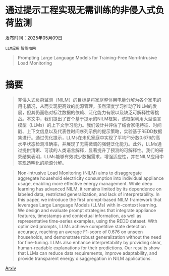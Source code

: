 # 通过提示工程实现无需训练的非侵入式负荷监测

发布时间：2025年05月09日

`LLM应用` `智能电网`

> Prompting Large Language Models for Training-Free Non-Intrusive Load Monitoring

# 摘要

> 非侵入式负荷监测（NILM）的目标是将家庭整体用电量分解为各个家电的用电情况，从而实现更高效的能源管理。虽然深度学习推动了NILM的发展，但其仍面临对标注数据的依赖、泛化能力有限以及缺乏可解释性等挑战。本文中，我们提出了首个基于提示的NILM框架，该框架利用大型语言模型（LLMs）的上下文学习能力。我们设计并评估了结合家电特征、时间戳、上下文信息以及代表性时间序列示例的提示策略，实验基于REDD数据集进行。通过优化提示，LLMs在未见家庭中实现了平均F1分数0.676的高水平状态检测准确率，并展现了无需微调的强健泛化能力。此外，LLMs通过提供清晰、可读的人类语言解释，显著提升了预测的可解释性。我们的研究结果表明，LLMs能够有效减少数据需求，增强适应性，并在NILM应用中实现透明化的能源分解。

> Non-intrusive Load Monitoring (NILM) aims to disaggregate aggregate household electricity consumption into individual appliance usage, enabling more effective energy management. While deep learning has advanced NILM, it remains limited by its dependence on labeled data, restricted generalization, and lack of interpretability. In this paper, we introduce the first prompt-based NILM framework that leverages Large Language Models (LLMs) with in-context learning. We design and evaluate prompt strategies that integrate appliance features, timestamps and contextual information, as well as representative time-series examples, using the REDD dataset. With optimized prompts, LLMs achieve competitive state detection accuracy, reaching an average F1-score of 0.676 on unseen households, and demonstrate robust generalization without the need for fine-tuning. LLMs also enhance interpretability by providing clear, human-readable explanations for their predictions. Our results show that LLMs can reduce data requirements, improve adaptability, and provide transparent energy disaggregation in NILM applications.

[Arxiv](https://arxiv.org/abs/2505.06330)